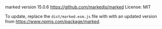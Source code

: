 ﻿marked version 15.0.6
https://github.com/markedjs/marked
License: MIT

To update, replace the `dist/marked.esm.js` file with with an updated version from https://www.npmjs.com/package/marked.
